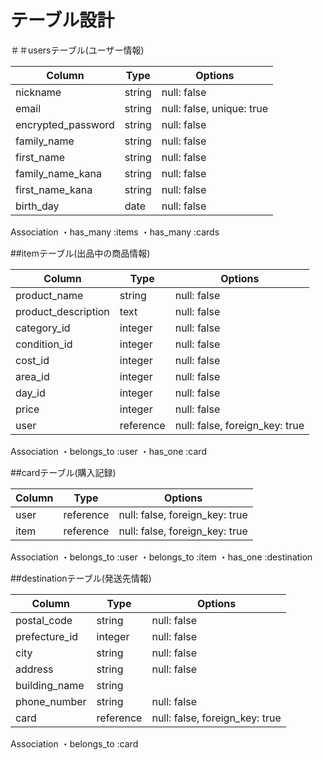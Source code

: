 # テーブル設計

＃＃usersテーブル(ユーザー情報)

| Column             | Type    | Options                       |
| ------------------ | ------- | ----------------------------- |
| nickname           | string  | null: false                   |
| email              | string  | null: false, unique: true     |
| encrypted_password | string  | null: false                   |
| family_name        | string  | null: false                   |
| first_name         | string  | null: false                   |
| family_name_kana   | string  | null: false                   |
| first_name_kana    | string  | null: false                   |
| birth_day          | date    | null: false                   |

Association
・has_many :items
・has_many :cards


##itemテーブル(出品中の商品情報)

| Column              | Type    | Options                        |
| -----------         | ------- | ------------------------------ |
| product_name        | string  | null: false                    |
| product_description | text    | null: false                    |
| category_id         | integer | null: false                    |
| condition_id        | integer | null: false                    |
| cost_id             | integer | null: false                    |
| area_id             | integer | null: false                    |
| day_id              | integer | null: false                    |
| price               | integer | null: false                    |
| user                | reference | null: false, foreign_key: true |

Association
・belongs_to :user
・has_one :card


##cardテーブル(購入記録)

| Column              | Type    | Options                        |
| ------------------- | ------- | ------------------------------ |
| user                | reference | null: false, foreign_key: true |
| item                | reference | null: false, foreign_key: true |

Association
・belongs_to :user
・belongs_to :item
・has_one :destination

##destinationテーブル(発送先情報)

| Column              | Type    | Options         |
| -----------         | ------- | --------------- |
| postal_code         | string  | null: false     |
| prefecture_id       | integer | null: false     |
| city                | string  | null: false     |
| address             | string  | null: false     |
| building_name       | string  |                 |
| phone_number        | string  | null: false     |
| card                | reference | null: false, foreign_key: true |

Association
・belongs_to :card